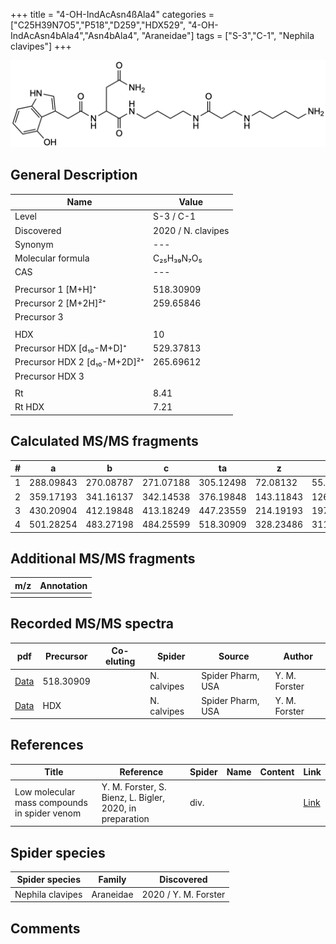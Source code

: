 +++
title = "4-OH-IndAcAsn4ßAla4"
categories = ["C25H39N7O5","P518","D259","HDX529",
"4-OH-IndAcAsn4bAla4","Asn4bAla4",
"Araneidae"]
tags = ["S-3","C-1",
"Nephila clavipes"]
+++

![](/img/4-OH-IndAcAsn4bAla4.png)

## General Description

| Name                       | Value              |
|----------------------------|--------------------|
| Level                      | S-3 / C-1          |
| Discovered                 | 2020 / N. clavipes |
| Synonym                    | ---                |
| Molecular formula          | C₂₅H₃₉N₇O₅                   |
| CAS                        | ---                |
|                            |                    |
| Precursor 1 [M+H]⁺         | 518.30909                   |
| Precursor 2 [M+2H]²⁺       | 259.65846                   |
| Precursor 3                |                    |
|                            |                    |
| HDX                        | 10                   |
| Precursor HDX   [d₁₀-M+D]⁺   | 529.37813                   |
| Precursor HDX 2 [d₁₀-M+2D]²⁺ | 265.69612                   |
| Precursor HDX 3            |                    |
|                            |                    |
| Rt                         | 8.41                   |
| Rt HDX                     | 7.21                   |

## Calculated MS/MS fragments

| # | a         | b         | c         | ta        | z         | y         | tz        |
|---|-----------|-----------|-----------|-----------|-----------|-----------|-----------|
| 1 | 288.09843 | 270.08787 | 271.07188 | 305.12498 | 72.08132 | 55.05477 | 89.10787 |
| 2 | 359.17193 | 341.16137 | 342.14538 | 376.19848 | 143.11843 | 126.09188 | 160.14498 |
| 3 | 430.20904 | 412.19848 | 413.18249 | 447.23559 | 214.19193 | 197.16538 | 231.21848 |
| 4 | 501.28254 | 483.27198 | 484.25599 | 518.30909 | 328.23486 | 311.20831 | 345.26141 |

## Additional MS/MS fragments

| m/z | Annotation |
|-----|------------|
|     |            |

## Recorded MS/MS spectra

| pdf                                             | Precursor | Co-eluting | Spider      | Source                       | Author        |
|-------------------------------------------------|-----------|------------|-------------|------------------------------|---------------|
| [Data](/pdf/N-clavipes/518_4-OH-IndAcAsn4bAla4_Nc.pdf) | 518.30909 |           | N. calvipes | Spider Pharm, USA | Y. M. Forster |
| [Data](/pdf/N-clavipes/518_4-OH-IndAcAsn4bAla4_Nc_HDX.pdf) | HDX |           | N. calvipes | Spider Pharm, USA | Y. M. Forster |


## References

| Title | Reference | Spider | Name | Content | Link |
|-------|-----------|--------|------|---------|------|
| Low molecular mass compounds in spider venom      | Y. M. Forster, S. Bienz, L. Bigler, 2020, in preparation          | div.       |   |   | [Link](unknown) |

## Spider species

| Spider species     | Family     | Discovered           |
|--------------------|------------|----------------------|
| Nephila clavipes | Araneidae | 2020 / Y. M. Forster |


## Comments